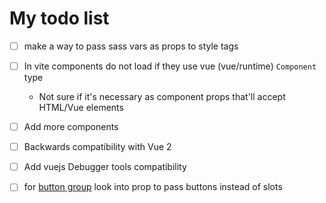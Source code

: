 # My todo list

- [ ] make a way to pass sass vars as props to style tags

- [ ] In vite components do not load if they use vue (vue/runtime) `Component` type

	- Not sure if it's necessary as component props that'll accept HTML/Vue elements

- [ ] Add more components

- [ ] Backwards compatibility with Vue 2

- [ ] Add vuejs Debugger tools compatibility

- [ ] for [button group](../src/components/containers/BulmaButtonGroup.vue) look into prop to pass buttons instead of
  slots